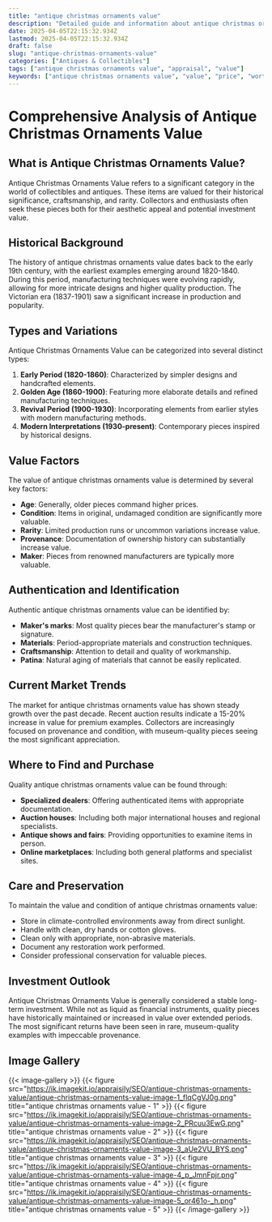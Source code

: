 ```yaml
---
title: "antique christmas ornaments value"
description: "Detailed guide and information about antique christmas ornaments value"
date: 2025-04-05T22:15:32.934Z
lastmod: 2025-04-05T22:15:32.934Z
draft: false
slug: "antique-christmas-ornaments-value"
categories: ["Antiques & Collectibles"]
tags: ["antique christmas ornaments value", "appraisal", "value"]
keywords: ["antique christmas ornaments value", "value", "price", "worth", "appraisal"]
---
```


# Comprehensive Analysis of Antique Christmas Ornaments Value

## What is Antique Christmas Ornaments Value?

Antique Christmas Ornaments Value refers to a significant category in the world of collectibles and antiques. These items are valued for their historical significance, craftsmanship, and rarity. Collectors and enthusiasts often seek these pieces both for their aesthetic appeal and potential investment value.

## Historical Background

The history of antique christmas ornaments value dates back to the early 19th century, with the earliest examples emerging around 1820-1840. During this period, manufacturing techniques were evolving rapidly, allowing for more intricate designs and higher quality production. The Victorian era (1837-1901) saw a significant increase in production and popularity.

## Types and Variations

Antique Christmas Ornaments Value can be categorized into several distinct types:

1. **Early Period (1820-1860)**: Characterized by simpler designs and handcrafted elements.
2. **Golden Age (1860-1900)**: Featuring more elaborate details and refined manufacturing techniques.
3. **Revival Period (1900-1930)**: Incorporating elements from earlier styles with modern manufacturing methods.
4. **Modern Interpretations (1930-present)**: Contemporary pieces inspired by historical designs.

## Value Factors

The value of antique christmas ornaments value is determined by several key factors:

- **Age**: Generally, older pieces command higher prices.
- **Condition**: Items in original, undamaged condition are significantly more valuable.
- **Rarity**: Limited production runs or uncommon variations increase value.
- **Provenance**: Documentation of ownership history can substantially increase value.
- **Maker**: Pieces from renowned manufacturers are typically more valuable.

## Authentication and Identification

Authentic antique christmas ornaments value can be identified by:

- **Maker's marks**: Most quality pieces bear the manufacturer's stamp or signature.
- **Materials**: Period-appropriate materials and construction techniques.
- **Craftsmanship**: Attention to detail and quality of workmanship.
- **Patina**: Natural aging of materials that cannot be easily replicated.

## Current Market Trends

The market for antique christmas ornaments value has shown steady growth over the past decade. Recent auction results indicate a 15-20% increase in value for premium examples. Collectors are increasingly focused on provenance and condition, with museum-quality pieces seeing the most significant appreciation.

## Where to Find and Purchase

Quality antique christmas ornaments value can be found through:

- **Specialized dealers**: Offering authenticated items with appropriate documentation.
- **Auction houses**: Including both major international houses and regional specialists.
- **Antique shows and fairs**: Providing opportunities to examine items in person.
- **Online marketplaces**: Including both general platforms and specialist sites.

## Care and Preservation

To maintain the value and condition of antique christmas ornaments value:

- Store in climate-controlled environments away from direct sunlight.
- Handle with clean, dry hands or cotton gloves.
- Clean only with appropriate, non-abrasive materials.
- Document any restoration work performed.
- Consider professional conservation for valuable pieces.

## Investment Outlook

Antique Christmas Ornaments Value is generally considered a stable long-term investment. While not as liquid as financial instruments, quality pieces have historically maintained or increased in value over extended periods. The most significant returns have been seen in rare, museum-quality examples with impeccable provenance.


## Image Gallery

{{< image-gallery >}}
  {{< figure src="https://ik.imagekit.io/appraisily/SEO/antique-christmas-ornaments-value/antique-christmas-ornaments-value-image-1_flqCgVJ0g.png" title="antique christmas ornaments value - 1" >}}
  {{< figure src="https://ik.imagekit.io/appraisily/SEO/antique-christmas-ornaments-value/antique-christmas-ornaments-value-image-2_PRcuu3EwG.png" title="antique christmas ornaments value - 2" >}}
  {{< figure src="https://ik.imagekit.io/appraisily/SEO/antique-christmas-ornaments-value/antique-christmas-ornaments-value-image-3_aUe2VU_BYS.png" title="antique christmas ornaments value - 3" >}}
  {{< figure src="https://ik.imagekit.io/appraisily/SEO/antique-christmas-ornaments-value/antique-christmas-ornaments-value-image-4_p_JmnFpjr.png" title="antique christmas ornaments value - 4" >}}
  {{< figure src="https://ik.imagekit.io/appraisily/SEO/antique-christmas-ornaments-value/antique-christmas-ornaments-value-image-5_or461o-_h.png" title="antique christmas ornaments value - 5" >}}
{{< /image-gallery >}}

